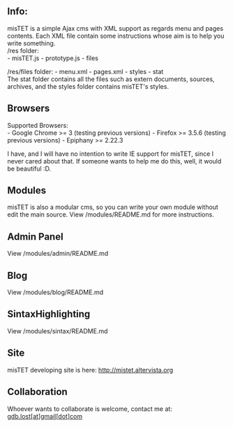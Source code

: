 <h2>Info:</h2>
misTET is a simple Ajax cms with XML support as regards menu and pages contents. Each XML file contain some instructions whose aim is to help you write something.<br>
/res folder:<br>
	- misTET.js
	- prototype.js
	- files

/res/files folder:
	- menu.xml
	- pages.xml
	- styles
	- stat
<br>
The stat folder contains all the files such as extern documents, sources, archives, and the styles folder contains misTET's styles.<br>
<h2>Browsers</h2>
Supported Browsers:<br>
	- Google Chrome >= 3 (testing previous versions)
	- Firefox >= 3.5.6 (testing previous versions)
	- Epiphany >= 2.22.3
	
I have, and I will have no intention to write IE support for misTET, since I never cared about that. If someone wants to help me do this, well, it would be beautiful :D.

<h2>Modules</h2>
misTET is also a modular cms, so you can write your own module without edit the main source. View /modules/README.md for more instructions.

<h2>Admin Panel</h2>
View /modules/admin/README.md

<h2>Blog</h2>
View /modules/blog/README.md

<h2>SintaxHighlighting</h2>
View /modules/sintax/README.md

<h2>Site</h2>
misTET developing site is here:
<a href = "http://mistet.altervista.org" target = "_blank">http://mistet.altervista.org</a>

<h2>Collaboration</h2>
Whoever wants to collaborate is welcome, contact me at: <a href = "mailto:gdb.lost@gmail.com">gdb.lost[at]gmail[dot]com </a>

